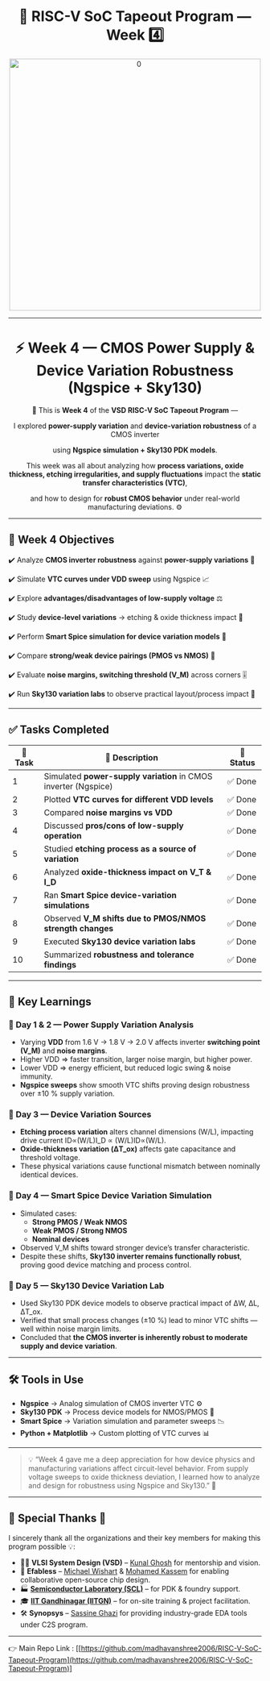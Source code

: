 <h1 align="center">🔳 RISC-V SoC Tapeout Program — Week 4️⃣</h1>

<p align="center"><img alt="0" src="https://github.com/user-attachments/assets/399935b7-d88a-4fda-911a-904ce2600f40" width="500" alt="image 0"/></p>



---

<div align="center">

# ⚡ Week 4 — CMOS Power Supply & Device Variation Robustness (Ngspice + Sky130)

🌟 This is **Week 4** of the **VSD RISC-V SoC Tapeout Program** —

I explored **power-supply variation** and **device-variation robustness** of a CMOS inverter

using **Ngspice simulation + Sky130 PDK models**.

This week was all about analyzing how **process variations, oxide thickness, etching irregularities, and supply fluctuations** impact the **static transfer characteristics (VTC)**,

and how to design for **robust CMOS behavior** under real-world manufacturing deviations. ⚙️

</div>

---

## 🎯 Week 4 Objectives

✔️ Analyze **CMOS inverter robustness** against **power-supply variations** 🔋

✔️ Simulate **VTC curves under VDD sweep** using Ngspice 📈

✔️ Explore **advantages/disadvantages of low-supply voltage** ⚖️

✔️ Study **device-level variations** → etching & oxide thickness impact 🧪

✔️ Perform **Smart Spice simulation for device variation models** 🧠

✔️ Compare **strong/weak device pairings (PMOS vs NMOS)** 🧩

✔️ Evaluate **noise margins, switching threshold (V_M)** across corners 🎚️

✔️ Run **Sky130 variation labs** to observe practical layout/process impact 🧷

---

## ✅ Tasks Completed

| 📝 Task | 📌 Description | 🎯 Status |
| --- | --- | --- |
| 1 | Simulated **power-supply variation** in CMOS inverter (Ngspice) | ✅ Done |
| 2 | Plotted **VTC curves for different VDD levels** | ✅ Done |
| 3 | Compared **noise margins vs VDD** | ✅ Done |
| 4 | Discussed **pros/cons of low-supply operation** | ✅ Done |
| 5 | Studied **etching process as a source of variation** | ✅ Done |
| 6 | Analyzed **oxide-thickness impact on V_T & I_D** | ✅ Done |
| 7 | Ran **Smart Spice device-variation simulations** | ✅ Done |
| 8 | Observed **V_M shifts due to PMOS/NMOS strength changes** | ✅ Done |
| 9 | Executed **Sky130 device variation labs** | ✅ Done |
| 10 | Summarized **robustness and tolerance findings** | ✅ Done |

---

## 📒 Key Learnings

### 📌 Day 1 & 2 — Power Supply Variation Analysis

- Varying **VDD** from 1.6 V → 1.8 V → 2.0 V affects inverter **switching point (V_M)** and **noise margins**.
- Higher VDD ⇒ faster transition, larger noise margin, but higher power.
- Lower VDD ⇒ energy efficient, but reduced logic swing & noise immunity.
- **Ngspice sweeps** show smooth VTC shifts proving design robustness over ±10 % supply variation.

### 📌 Day 3 — Device Variation Sources

- **Etching process variation** alters channel dimensions (W/L), impacting drive current ID∝(W/L)I_D ∝ (W/L)ID∝(W/L).
- **Oxide-thickness variation (ΔT_ox)** affects gate capacitance and threshold voltage.
- These physical variations cause functional mismatch between nominally identical devices.

### 📌 Day 4 — Smart Spice Device Variation Simulation

- Simulated cases:
    - **Strong PMOS / Weak NMOS**
    - **Weak PMOS / Strong NMOS**
    - **Nominal devices**
- Observed V_M shifts toward stronger device’s transfer characteristic.
- Despite these shifts, **Sky130 inverter remains functionally robust**, proving good device matching and process control.

### 📌 Day 5 — Sky130 Device Variation Lab

- Used Sky130 PDK device models to observe practical impact of ΔW, ΔL, ΔT_ox.
- Verified that small process changes (±10 %) lead to minor VTC shifts — well within noise margin limits.
- Concluded that **the CMOS inverter is inherently robust to moderate supply and device variation**.

---

## 🛠️ Tools in Use

- **Ngspice** → Analog simulation of CMOS inverter VTC ⚙️
- **Sky130 PDK** → Process device models for NMOS/PMOS 🧱
- **Smart Spice** → Variation simulation and parameter sweeps 📉
- **Python + Matplotlib** → Custom plotting of VTC curves 📊

---

> 💡 “Week 4 gave me a deep appreciation for how device physics and manufacturing variations affect circuit-level behavior.
From supply voltage sweeps to oxide thickness deviation, I learned how to analyze and design for robustness using Ngspice and Sky130.” 🚀
>
---
## 🙏 Special Thanks 👏  
I sincerely thank all the organizations and their key members for making this program possible 💡:  

- 🧑‍🏫 **VLSI System Design (VSD)** – [Kunal Ghosh](https://www.linkedin.com/in/kunal-ghosh-vlsisystemdesign-com-28084836/) for mentorship and vision.  
- 🤝 **Efabless** – [Michael Wishart](https://www.linkedin.com/in/mike-wishart-81480612/) & [Mohamed Kassem](https://www.linkedin.com/in/mkkassem/) for enabling collaborative open-source chip design.  
- 🏭 **[Semiconductor Laboratory (SCL)](https://www.scl.gov.in/)** – for PDK & foundry support.  
- 🎓 **[IIT Gandhinagar (IITGN)](https://www.linkedin.com/school/indian-institute-of-technology-gandhinagar-iitgn-/?originalSubdomain=in)** – for on-site training & project facilitation.  
- 🛠️ **Synopsys** – [Sassine Ghazi](https://www.linkedin.com/in/sassine-ghazi/) for providing industry-grade EDA tools under C2S program.  
--- 
👉 Main Repo Link : [[https://github.com/madhavanshree2006/RISC-V-SoC-Tapeout-Program](https://github.com/madhavanshree2006/RISC-V-SoC-Tapeout-Program)]
